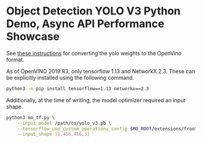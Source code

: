 # Object Detection YOLO V3 Python Demo, Async API Performance Showcase

See [these instructions][1] for converting the yolo weights to the OpenVino format.

As of OpenVINO 2019 R3, only tensorflow 1.13 and NetworkX 2.3.
These can be explicitly installed using the following command.

```bash
python3 -m pip install tensorflow==1.13 networkx==2.3
```


Additionally, at the time of writing, the model optimizer required an input shape.

``` bash
python3 mo_tf.py \
    --input_model /path/to/yolo_v3.pb \
    --tensorflow_use_custom_operations_config $MO_ROOT/extensions/front/tf/yolo_v3.json \
    --input_shape [1,416,416,3]
```

[1]: https://docs.openvinotoolkit.org/latest/_docs_MO_DG_prepare_model_convert_model_tf_specific_Convert_YOLO_From_Tensorflow.html
